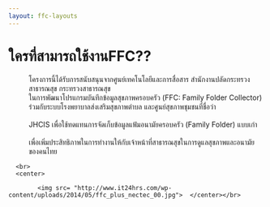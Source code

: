 ```yaml
---
layout: ffc-layouts
---
```

<h1>ใครที่สามารถใช้งานFFC??</h1>
    <p><dd> โครงการนี้ได้รับการสนับสนุนจากศูนย์เทคโนโลยีและการสื่อสาร สำนักงานปลัดกระทรวงสาธารณสุข กระทรวงสาธารณสุข
       <br>ในการพัฒนาโปรแกรมบันทึกข้อมูลสุขภาพครอบครัว (FFC: Family Folder Collector) ร่วมกับระบบโรงพยาบาลส่งเสริมสุขภาพตำบล และศูนย์สุขภาพชุมชนที่ชื่อว่า</br>
      <br>  JHCIS เพื่อใช้ทดแทนการจัดเก็บข้อมูลแฟ้มอนามัยครอบครัว (Family Folder) แบบเก่า </br>
      <br>  เพื่อเพิ่มประสิทธิภาพในการทำงานให้กับเจ้าหน้าที่สาธารณสุขในการดูแลสุขภาพและอนามัยของคนไทย</br></dd></p>

      <br>
      <center>

            <img src= "http://www.it24hrs.com/wp-content/uploads/2014/05/ffc_plus_nectec_00.jpg">  </center></br>
